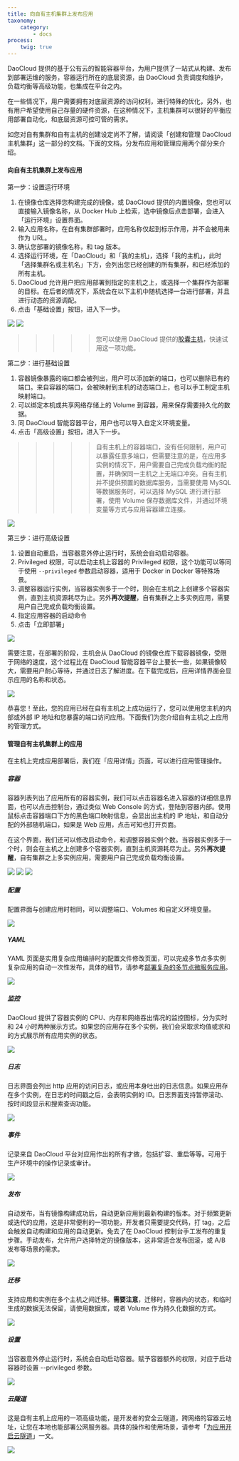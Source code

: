```yaml
---
title: 向自有主机集群上发布应用
taxonomy:
    category:
        - docs
process:
    twig: true
---
```


DaoCloud 提供的基于公有云的智能容器平台，为用户提供了一站式从构建、发布到部署运维的服务，容器运行所在的底层资源，由 DaoCloud 负责调度和维护，负载均衡等高级功能，也集成在平台之内。

在一些情况下，用户需要拥有对底层资源的访问权利，进行特殊的优化，另外，也有用户希望使用自己存量的硬件资源，在这种情况下，主机集群可以很好的平衡应用部署自动化，和底层资源可控可管的需求。

如您对自有集群和自有主机的创建设定尚不了解，请阅读「创建和管理 DaoCloud 主机集群」这一部分的文档。下面的文档，分发布应用和管理应用两个部分来介绍。

#### 向自有主机集群上发布应用

第一步：设置运行环境

1. 在镜像仓库选择您构建完成的镜像，或 DaoCloud 提供的内置镜像，您也可以直接输入镜像名称，从 Docker Hub 上检索，选中镜像后点击部署，会进入「运行环境」设置界面。
2. 输入应用名称，在自有集群部署时，应用名称仅起到标示作用，并不会被用来作为 URL。
3. 确认您部署的镜像名称，和 tag 版本。
4. 选择运行环境，在「DaoCloud」和「我的主机」，选择「我的主机」，此时「选择集群名或主机名」下方，会列出您已经创建的所有集群，和已经添加的所有主机。
5. DaoCloud 允许用户把应用部署到指定的主机之上，或选择一个集群作为部署的目标。在后者的情况下，系统会在以下主机中随机选择一台进行部署，并且进行动态的资源调配。
6. 点击「基础设置」按钮，进入下一步。

![](1.png)
![](2.png)

>>>>> 您可以使用 DaoCloud 提供的[胶囊主机](../../cluster-mgmt/add-cell-node)，快速试用这一项功能。

第二步：进行基础设置

1. 容器镜像暴露的端口都会被列出，用户可以添加新的端口，也可以删除已有的端口。来自容器的端口，会被映射到主机的动态端口上，也可以手工制定主机映射端口。
2. 可以绑定本机或共享网络存储上的 Volume 到容器，用来保存需要持久化的数据。
3. 同 DaoCloud 智能容器平台，用户也可以导入自定义环境变量。
4. 点击「高级设置」按钮，进入下一步。

>>>>> 自有主机上的容器端口，没有任何限制，用户可以暴露任意多端口，但需要注意的是，在应用多实例的情况下，用户需要自己完成负载均衡的配置，并确保同一主机之上无端口冲突。自有主机并不提供预置的数据库服务，当需要使用 MySQL 等数据服务时，可以选择 MySQL 进行进行部署，使用 Volume 保存数据库文件，并通过环境变量等方式与应用容器建立连接。

![](3.png)

第三步：进行高级设置

1. 设置自动重启，当容器意外停止运行时，系统会自动启动容器。
2. Privileged 权限，可以启动主机上容器的 Privileged 权限，这个功能可以等同于使用 `--privileged` 参数启动容器，适用于 Docker in Docker 等特殊场景。
3. 调整容器运行实例，当容器实例多于一个时，则会在主机之上创建多个容器实例，直到主机资源耗尽为止。另外**再次提醒**，自有集群之上多实例应用，需要用户自己完成负载均衡设置。
4. 指定应用容器的启动命令
5. 点击「立即部署」

![](4.png)

需要注意，在部署的阶段，主机会从 DaoCloud 的镜像仓库下载容器镜像，受限于网络的速度，这个过程比在 DaoCloud 智能容器平台上要长一些，如果镜像较大，需要用户耐心等待，并通过日志了解进度。在下载完成后，应用详情界面会显示应用的名称和状态。

![](5.png)

恭喜您！至此，您的应用已经在自有主机之上成功运行了，您可以使用您主机的内部或外部 IP 地址和您暴露的端口访问应用。下面我们为您介绍自有主机之上应用的管理方式。

#### 管理自有主机集群上的应用

在主机上完成应用部署后，我们在「应用详情」页面，可以进行应用管理操作。

##### 容器

容器列表列出了应用所有的容器实例，我们可以点击容器名进入容器的详细信息界面，也可以点击控制台，通过类似 Web Console 的方式，登陆到容器内部。使用鼠标点击容器端口下方的黑色端口映射信息，会显出出主机的 IP 地址，和自动分配的外部随机端口，如果是 Web 应用，点击可知也打开页面。

在这个界面，我们还可以修改启动命令，和调整容器实例个数。当容器实例多于一个时，则会在主机之上创建多个容器实例，直到主机资源耗尽为止。另外**再次提醒**，自有集群之上多实例应用，需要用户自己完成负载均衡设置。

![](a1.png)
![](a2.png)
![](a3.png)

##### 配置

配置界面与创建应用时相同，可以调整端口、Volumes 和自定义环境变量。

![](a4.png)

##### YAML

YAML 页面是实用复杂应用编排时的配置文件修改页面，可以完成多节点多实例复杂应用的自动一次性发布，具体的细节，请参考[部署复杂的多节点微服务应用](../../app-deploy-mgmt/use-stack-to-deploy-microservices)。

![](a5.png)

##### 监控

DaoCloud 提供了容器实例的 CPU、内存和网络吞出情况的监控图标，分为实时和 24 小时两种展示方式。如果您的应用存在多个实例，我们会采取求均值或求和的方式展示所有应用实例的状态。

![](a6.png)

##### 日志

日志界面会列出 http 应用的访问日志，或应用本身吐出的日志信息。如果应用存在多个实例，在日志的时间戳之后，会表明实例的 ID。日志界面支持暂停滚动、按时间段显示和搜索查询功能。

![](a7.png)

##### 事件

记录来自 DaoCloud 平台对应用作出的所有才做，包括扩容、重启等等。可用于生产环境中的操作记录或审计。

![](a8.png)

##### 发布

自动发布，当有镜像构建成功后，自动更新应用到最新构建的版本。对于频繁更新或迭代的应用，这是非常便利的一项功能，开发者只需要提交代码，打 tag，之后会触发自动构建和应用的自动更新。免去了在 DaoCloud 控制台手工发布的重复步骤。手动发布，允许用户选择特定的镜像版本，这非常适合发布回滚，或 A/B 发布等场景的需求。

![](a9.png)

##### 迁移

支持应用和实例在多个主机之间迁移。**需要注意**，迁移时，容器内的状态，和临时生成的数据无法保留，请使用数据库，或者 Volume 作为持久化数据的方式。

![](a10.png)

##### 设置

当容器意外停止运行时，系统会自动启动容器。赋予容器额外的权限，对应于启动容器时设置 --privileged 参数。

![](a11.png)

##### 云隧道

这是自有主机上应用的一项高级功能，是开发者的安全云隧道，跨网络的容器云地址，让您在本地也能部署公网服务器。具体的操作和使用场景，请参考「[为应用开启云隧道](../../app-deploy-mgmt/tunnel)」一文。

![](tunnel.png)